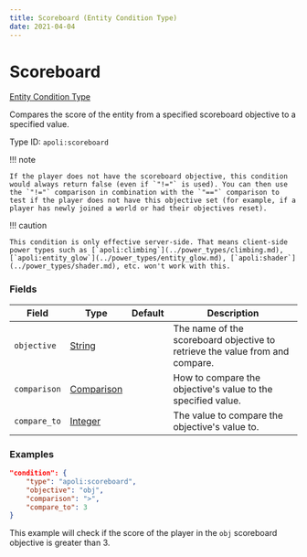 ```yaml
---
title: Scoreboard (Entity Condition Type)
date: 2021-04-04
---
```


# Scoreboard

[Entity Condition Type](../entity_condition_types.md)

Compares the score of the entity from a specified scoreboard objective to a specified value.

Type ID: `apoli:scoreboard`

!!! note

    If the player does not have the scoreboard objective, this condition would always return false (even if `"!="` is used). You can then use the `"!="` comparison in combination with the `"=="` comparison to test if the player does not have this objective set (for example, if a player has newly joined a world or had their objectives reset).

!!! caution

    This condition is only effective server-side. That means client-side power types such as [`apoli:climbing`](../power_types/climbing.md), [`apoli:entity_glow`](../power_types/entity_glow.md), [`apoli:shader`](../power_types/shader.md), etc. won't work with this.


### Fields

Field  | Type | Default | Description
-------|------|---------|-------------
`objective` | [String](../data_types/string.md) | | The name of the scoreboard objective to retrieve the value from and compare.
`comparison` | [Comparison](../data_types/comparison.md) | | How to compare the objective's value to the specified value.
`compare_to` | [Integer](../data_types/integer.md) | | The value to compare the objective's value to.


### Examples

```json
"condition": {
    "type": "apoli:scoreboard",
    "objective": "obj",
    "comparison": ">",
    "compare_to": 3
}
```

This example will check if the score of the player in the `obj` scoreboard objective is greater than 3.
